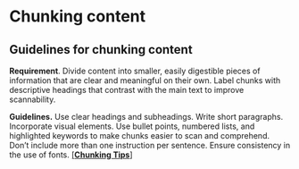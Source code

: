 # Chunking content

## Guidelines for chunking content

**Requirement**. Divide content into smaller, easily digestible pieces of information that are clear and meaningful on their own. Label chunks with descriptive headings that contrast with the main text to improve scannability.

**Guidelines.** Use clear headings and subheadings. Write short paragraphs. Incorporate visual elements. Use bullet points, numbered lists, and highlighted keywords to make chunks easier to scan and comprehend. Don’t include more than one instruction per sentence. Ensure consistency in the use of fonts. [\[**Chunking Tips**\]](https://www.nngroup.com/articles/chunking/)
